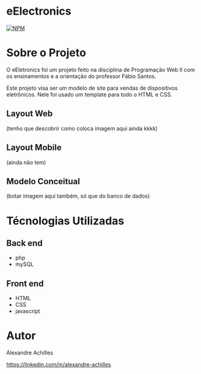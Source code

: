 # eElectronics

[![NPM](https://img.shields.io/npm/l/react)](https://github.com/AlexAchilles/eElectronics/blob/master/LICENSE)

# Sobre o Projeto
O eEletronics foi um projeto feito na disciplina de Programação Web II com os ensinamentos e a orientação do professor Fábio Santos.

Este projeto visa ser um modelo de site para vendas de dispositivos eletrônicos. Nele foi usado um template para todo o HTML e CSS.

## Layout Web 
(tenho que descobrir como coloca imagem aqui ainda kkkk)

## Layout Mobile 
(ainda não tem)

## Modelo Conceitual
(botar imagem aqui também, só que do banco de dados)

# Técnologias Utilizadas
## Back end
- php
- mySQL

## Front end
- HTML
- CSS
- javascript

# Autor
Alexandre Achilles

https://linkedin.com/in/alexandre-achilles
